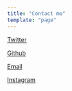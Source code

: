 ```yaml
---
title: "Contact me"
template: "page"
---
```


[Twitter](https://www.twitter.com/CodeWithml)

[Github](https://www.github.com/codewithml)

[Email](mailto:codingwithml@gmail.com)

[Instagram](https://instagram.com/codewithml)